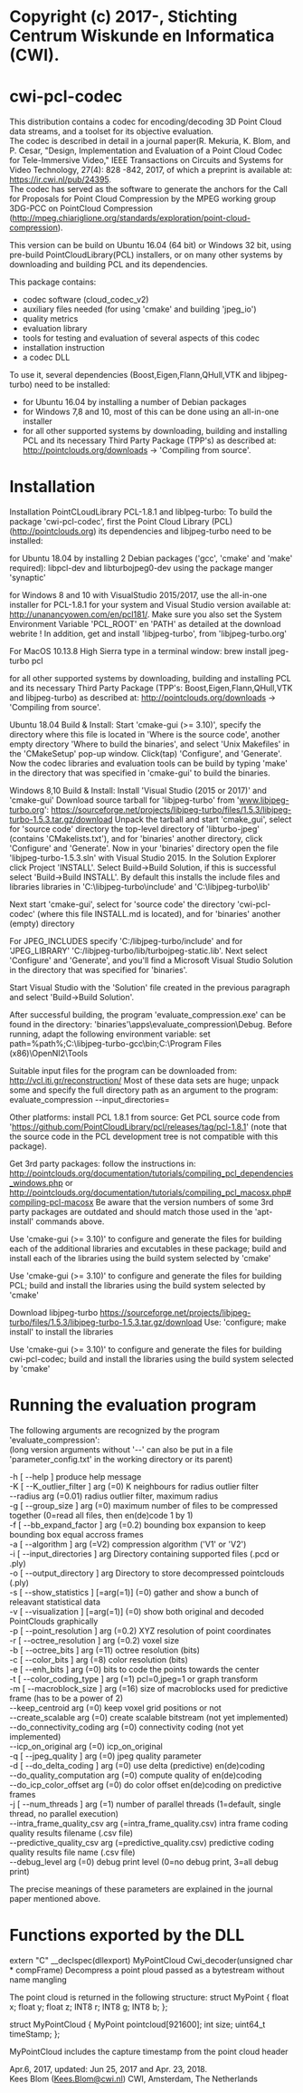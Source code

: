 # Copyright (c) 2017-, Stichting Centrum Wiskunde en Informatica (CWI).

cwi-pcl-codec
=============

This distribution contains a codec for encoding/decoding 3D Point Cloud data streams, and a toolset for its objective evaluation.   
The codec is described in detail in a journal paper(R. Mekuria, K. Blom, and P. Cesar, "Design, Implementation and Evaluation of a Point Cloud Codec for Tele-Immersive Video," IEEE Transactions on Circuits and Systems for Video Technology, 27(4): 828 -842, 2017, of which a preprint is available at: https://ir.cwi.nl/pub/24395.   
The codec has served as the software to generate the anchors for the Call for Proposals for Point Cloud Compression by  the MPEG working group 3DG-PCC on PointCloud Compression
(http://mpeg.chiariglione.org/standards/exploration/point-cloud-compression).

This version can be build on  Ubuntu 16.04 (64 bit) or Windows 32 bit, using pre-build PointCloudLibrary(PCL)
installers, or on many other systems by downloading and building PCL and its dependencies.

This package contains:

* codec software (cloud_codec_v2)
* auxiliary files needed (for using 'cmake'  and building 'jpeg_io')
* quality metrics
* evaluation library
* tools for testing and evaluation of several aspects of this codec
* installation instruction
* a codec DLL

To use it, several dependencies (Boost,Eigen,Flann,QHull,VTK and libjpeg-turbo) need to be installed:  

 * for Ubuntu 16.04 by installing a number of Debian packages
* for Windows 7,8 and 10, most of this can be done using an all-in-one installer
* for all other supported systems by downloading, building and installing PCL 
  and its necessary Third Party Package (TPP's) as described at:
  http://pointclouds.org/downloads -> 'Compiling from source'.

Installation
============

Installation
PointCLoudLibrary PCL-1.8.1 and liblpeg-turbo:
To build the package 'cwi-pcl-codec', first the Point Cloud Library (PCL) (http://pointclouds.org) its dependencies and libjpeg-turbo need to be installed:

for Ubuntu 18.04 by installing 2 Debian packages ('gcc', 'cmake' and 'make' required):
libpcl-dev and libturbojpeg0-dev using the package manger 'synaptic'

for Windows 8 and 10 with VisualStudio 2015/2017, use the all-in-one installer for PCL-1.8.1 for your system
and Visual Studio version available at: http://unanancyowen.com/en/pcl181/. Make sure you also set the System Environment Variable 'PCL_ROOT' en 'PATH' as detailed at the download webrite !
In addition, get and install 'libjpeg-turbo', from 'libjpeg-turbo.org'

For MacOS 10.13.8 High Sierra type in a terminal window: brew install jpeg-turbo pcl

for all other supported systems by downloading, building and installing PCL and its necessary Third Party Package (TPP's: Boost,Eigen,Flann,QHull,VTK and libjpeg-turbo) as described at:
http://pointclouds.org/downloads -> 'Compiling from source'.

Ubuntu 18.04 Build & Install:
Start 'cmake-gui (>= 3.10)', specify the directory where this file is located in 'Where is the source code', another empty directory 'Where to build the binaries', and select 'Unix Makefiles' in the 'CMakeSetup' pop-up window. Click(tap) 'Configure', and 'Generate'.
Now the codec libraries and evaluation tools can be build by typing 'make' in the directory that was specified in 'cmake-gui' to build the binaries.

Windows 8,10 Build & Install:
Install 'Visual Studio (2015 or 2017)' and 'cmake-gui'
Download source tarball for 'libjpeg-turbo' from 'www.libjpeg-turbo.org':
https://sourceforge.net/projects/libjpeg-turbo/files/1.5.3/libjpeg-turbo-1.5.3.tar.gz/download
Unpack the tarball and start 'cmake_gui', select for 'source code' directory the top-level directory
of 'libturbo-jpeg' (contains 'CMakelists.txt'), and for 'binaries' another directory, click 'Configure' and 'Generate'.
Now in your 'binaries' directory open the file 'libjpeg-turbo-1.5.3.sln' with Visual Studio 2015.
In the Solution Explorer click Project 'INSTALL'. Select Build->Build Solution, if this is successful select 'Build->Build INSTALL'. By default this installs the include files and libraries libraries in 'C:\libjpeg-turbo\include' and 'C:\libjpeg-turbo\lib'

Next start 'cmake-gui', select for 'source code' the directory 'cwi-pcl-codec' (where this file INSTALL.md is located), and for 'binaries' another (empty) directory

For JPEG_INCLUDES specify 'C:/libjpeg-turbo/include' and for 'JPEG_LIBRARY'
'C:/libjpeg-turbo/lib/turbojpeg-static.lib'. Next select 'Configure' and 'Generate', and you'll find a Microsoft Visual Studio Solution
in the directory that was specified for 'binaries'.

Start Visual Studio with the 'Solution' file created in the previous paragraph and select 'Build->Build Solution'.

After successful building, the program 'evaluate_compression.exe' can be found in the directory:
'binaries'\apps\evaluate_compression\Debug.
Before running, adapt the following environment variable:
set path=%path%;C:\libjpeg-turbo-gcc\bin;C:\Program Files (x86)\OpenNI2\Tools

Suitable input files for the program can be downloaded from: http://vcl.iti.gr/reconstruction/ Most of these data sets are huge; unpack some and specify the full directory path as an argument to the program: evaluate_compression --input_directories=

Other platforms: install PCL 1.8.1 from source:
Get PCL source code from 'https://github.com/PointCloudLibrary/pcl/releases/tag/pcl-1.8.1' (note that the source code in the PCL development tree is not compatible with this package).

Get 3rd party packages: follow the instructions in: http://pointclouds.org/documentation/tutorials/compiling_pcl_dependencies_windows.php or http://pointclouds.org/documentation/tutorials/compiling_pcl_macosx.php#compiling-pcl-macosx Be aware that the version numbers of some 3rd party packages are outdated and should match those used in the 'apt-install' commands above.

Use 'cmake-gui (>= 3.10)' to configure and generate the files for building each of the additional libraries and excutables in these package; build and install each of the libraries using the build system selected by 'cmake'

Use 'cmake-gui (>= 3.10)' to configure and generate the files for building PCL; build and install the libraries using the build system selected by 'cmake'

Download libjpeg-turbo https://sourceforge.net/projects/libjpeg-turbo/files/1.5.3/libjpeg-turbo-1.5.3.tar.gz/download Use: 'configure; make install' to install the libraries

Use 'cmake-gui (>= 3.10)' to configure and generate the files for building cwi-pcl-codec; build and install the libraries using the build system selected by 'cmake'


Running the evaluation program
==============================

The following arguments are recognized by the program 'evaluate_compression':  
(long version arguments without '--' can also be put in a file 'parameter_config.txt' in the working directory or its parent)

  -h [ --help ]                         produce help message  
  -K [ --K_outlier_filter ] arg (=0)    K neighbours for radius outlier filter   
  --radius arg (=0.01)                  radius outlier filter, maximum radius  
  -g [ --group_size ] arg (=0)          maximum number of files to be compressed together (0=read all files, then en(de)code 1 by 1)  
  -f [ --bb_expand_factor ] arg (=0.2)  bounding box expansion to keep bounding box equal accross frames  
  -a [ --algorithm ] arg (=V2)          compression algorithm ('V1' or 'V2')  
  -i [ --input_directories ] arg        Directory containing supported files (.pcd or .ply)  
  -o [ --output_directory ] arg         Directory to store decompressed pointclouds (.ply)  
  -s [ --show_statistics ] [=arg(=1)] (=0) gather and show a bunch of releavant statistical data  
  -v [ --visualization ] [=arg(=1)] (=0) show both original and decoded PointClouds graphically  
  -p [ --point_resolution ] arg (=0.2)  XYZ resolution of point coordinates  
  -r [ --octree_resolution ] arg (=0.2) voxel size  
  -b [ --octree_bits ] arg (=11)        octree resolution (bits)  
  -c [ --color_bits ] arg (=8)          color resolution (bits)  
  -e [ --enh_bits ] arg (=0)            bits to code the points towards the center  
  -t [ --color_coding_type ] arg (=1)   pcl=0,jpeg=1 or graph transform  
  -m [ --macroblock_size ] arg (=16)    size of macroblocks used for predictive frame (has to be a power of 2)  
  --keep_centroid  arg (=0)             keep voxel grid positions or not  
  --create_scalable arg (=0)            create scalable bitstream (not yet implemented)  
  --do_connectivity_coding arg (=0)     connectivity coding (not yet implemented)  
  --icp_on_original arg (=0)            icp_on_original  
  -q [ --jpeg_quality ] arg (=0)        jpeg quality parameter  
  -d [ --do_delta_coding ] arg (=0)     use delta (predictive) en(de)coding  
  --do_quality_computation arg (=0)     compute quality of en(de)coding  
  --do_icp_color_offset arg (=0)        do color offset en(de)coding on predictive frames  
  -j [ --num_threads ] arg (=1)         number of parallel threads (1=default, single  thread, no parallel execution)  
  --intra_frame_quality_csv arg (=intra_frame_quality.csv) intra frame coding quality results filename (.csv file)  
  --predictive_quality_csv arg (=predictive_quality.csv) predictive coding quality results file name (.csv file)  
  --debug_level arg (=0)                debug print level (0=no debug print, 3=all debug print)  

The precise meanings of these parameters are explained in the journal paper mentioned above.

Functions exported by the DLL
=============================

extern "C" __declspec(dllexport) MyPointCloud Cwi_decoder(unsigned char * compFrame)
Decompress a point ploud passed as a bytestream without name mangling

The point cloud is returned in the following structure:
struct MyPoint
{
	float x;
	float y;
	float z;
	INT8 r;
	INT8 g;
	INT8 b;
};


struct MyPointCloud
{
	MyPoint pointcloud[921600];
	int size;
	uint64_t timeStamp;
};

MyPointCloud includes the capture timestamp from the point cloud header

Apr.6, 2017, updated: Jun 25, 2017 and Apr. 23, 2018.   
Kees Blom (Kees.Blom@cwi.nl) CWI, Amsterdam, The Netherlands


